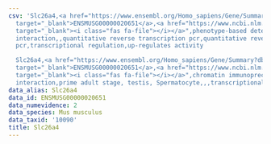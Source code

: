 ```yaml
---
csv: 'Slc26a4,<a href="https://www.ensembl.org/Homo_sapiens/Gene/Summary?db=core;g=ENSMUSG00000020651"
  target="_blank">ENSMUSG00000020651</a>,<a href="https://www.ncbi.nlm.nih.gov/pubmed/22129966"
  target="_blank"><i class="fas fa-file"></i></a>",phenotype-based detection assay,direct
  interaction,,quantitative reverse transcription pcr,quantitative reverse transcription
  pcr,transcriptional regulation,up-regulates activity

  Slc26a4,<a href="https://www.ensembl.org/Homo_sapiens/Gene/Summary?db=core;g=ENSMUSG00000020651"
  target="_blank">ENSMUSG00000020651</a>,<a href="https://www.ncbi.nlm.nih.gov/pubmed/25450459"
  target="_blank"><i class="fas fa-file"></i></a>",chromatin immunoprecipitation assay,direct
  interaction,prime adult stage, testis, Spermatocyte,,,transcriptional regulation,'
data_alias: Slc26a4
data_id: ENSMUSG00000020651
data_numevidence: 2
data_species: Mus musculus
data_taxid: '10090'
title: Slc26a4
---
```

